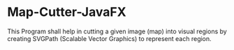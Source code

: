 # Map-Cutter-JavaFX
This Program shall help in cutting a given image (map) into visual regions by creating SVGPath (Scalable Vector Graphics) to represent each region. 
